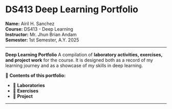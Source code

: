 # DS413 Deep Learning Portfolio

**Name:** Airil H. Sanchez  
**Course:** DS413 - Deep Learning  
**Instructor:** Mr. Jhun Brian Andam  
**Semester:** 1st Semester, A.Y. 2025  

---

 **Deep Learning Portfolio**
A compilation of **laboratory activities, exercises, and project work** for the course. It is designed both as a record of my learning journey and as a showcase of my skills in deep learning.  

📂 **Contents of this portfolio:**  
- 🧪 **Laboratories** 
- 📘 **Exercises**
- 🚀 **Project**

---


```{tableofcontents}


